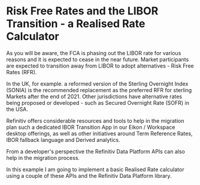 # Risk Free Rates and the LIBOR Transition - a Realised Rate Calculator

As you will be aware, the FCA is phasing out the LIBOR rate for various reasons and it is expected to  cease in the near future.
Market participants are expected to transition away from LIBOR to adopt alternatives - Risk Free Rates (RFR).

In the UK, for example. a reformed version of the Sterling Overnight Index (SONIA) is the recommended replacement as the preferred RFR for sterling Markets after the end of 2021. Other jurisdictions have alternative rates being proposed or developed - such as Secured Overnight Rate (SOFR) in the USA.

Refinitiv offers considerable resources and tools to help in the migration plan such a dedicated IBOR Transition App in our Eikon / Workspace desktop offerings, as well as other initiatives around Term Reference Rates, IBOR fallback language and Derived analytics.

From a developer's perspective the Refinitiv Data Platform APIs can also help in the migration process.

In this example I am going to implement a basic Realised Rate calculator using a couple of these APIs and the Refinitiv Data Platform library.